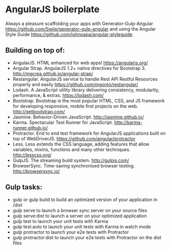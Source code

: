 AngularJS boilerplate
========================

Always a pleasure scaffolding your apps with Generator-Gulp-Angular https://github.com/Swiip/generator-gulp-angular and using the Angular Style Guide https://github.com/johnpapa/angular-styleguide.


## Building on top of:

* AngularJS. HTML enhanced for web apps! https://angularjs.org/
* Angular Strap. AngularJS 1.2+ native directives for Bootstrap 3. http://mgcrea.github.io/angular-strap/
* Restangular. AngularJS service to handle Rest API Restful Resources properly and easily https://github.com/mgonto/restangular/
* Lodash. A JavaScript utility library delivering consistency, modularity, performance, & extras. https://lodash.com/
* Bootstrap. Bootstrap is the most popular HTML, CSS, and JS framework for developing responsive, mobile first projects on the web. http://getbootstrap.com/
* Jasmine. Behavior-Driven JavaScript. http://jasmine.github.io/
* Karma. Spectacular Test Runner for JavaScript. http://karma-runner.github.io/
* Protractor. End to end test framework for AngularJS applications built on top of WebDriverJS. https://github.com/angular/protractor
* Less. Less extends the CSS language, adding features that allow variables, mixins, functions and many other techniques. http://lesscss.org/
* GulpJS. The streaming build system. http://gulpjs.com/
* BrowserSync. Time-saving synchronised browser testing. http://browsersync.io/


## Gulp tasks:

* gulp or gulp build to build an optimized version of your application in /dist
* gulp serve to launch a browser sync server on your source files
* gulp serve:dist to launch a server on your optimized application
* gulp test to launch your unit tests with Karma
* gulp test:auto to launch your unit tests with Karma in watch mode
* gulp protractor to launch your e2e tests with Protractor
* gulp protractor:dist to launch your e2e tests with Protractor on the dist files
